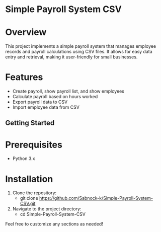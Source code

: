 # Simple Payroll System CSV

# Overview
This project implements a simple payroll system that manages employee records and payroll calculations using CSV files. It allows for easy data entry and retrieval, making it user-friendly for small businesses.

# Features
- Create payroll, show payroll list, and show employees
- Calculate payroll based on hours worked
- Export payroll data to CSV
- Import employee data from CSV

## Getting Started

# Prerequisites
- Python 3.x

# Installation
1. Clone the repository:
   - git clone https://github.com/Sabnock-k/Simple-Payroll-System-CSV.git
2. Navigate to the project directory:
   - cd Simple-Payroll-System-CSV


Feel free to customize any sections as needed!
